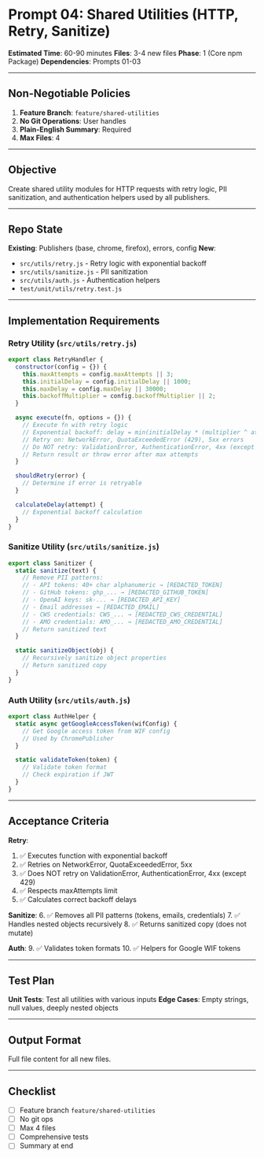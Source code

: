 # Prompt 04: Shared Utilities (HTTP, Retry, Sanitize)

**Estimated Time**: 60-90 minutes
**Files**: 3-4 new files
**Phase**: 1 (Core npm Package)
**Dependencies**: Prompts 01-03

---

## Non-Negotiable Policies

1. **Feature Branch**: `feature/shared-utilities`
2. **No Git Operations**: User handles
3. **Plain-English Summary**: Required
4. **Max Files**: 4

---

## Objective

Create shared utility modules for HTTP requests with retry logic, PII sanitization, and authentication helpers used by all publishers.

---

## Repo State

**Existing**: Publishers (base, chrome, firefox), errors, config
**New**:
- `src/utils/retry.js` - Retry logic with exponential backoff
- `src/utils/sanitize.js` - PII sanitization
- `src/utils/auth.js` - Authentication helpers
- `test/unit/utils/retry.test.js`

---

## Implementation Requirements

### Retry Utility (`src/utils/retry.js`)

```javascript
export class RetryHandler {
  constructor(config = {}) {
    this.maxAttempts = config.maxAttempts || 3;
    this.initialDelay = config.initialDelay || 1000;
    this.maxDelay = config.maxDelay || 30000;
    this.backoffMultiplier = config.backoffMultiplier || 2;
  }

  async execute(fn, options = {}) {
    // Execute fn with retry logic
    // Exponential backoff: delay = min(initialDelay * (multiplier ^ attempt), maxDelay)
    // Retry on: NetworkError, QuotaExceededError (429), 5xx errors
    // Do NOT retry: ValidationError, AuthenticationError, 4xx (except 429)
    // Return result or throw error after max attempts
  }

  shouldRetry(error) {
    // Determine if error is retryable
  }

  calculateDelay(attempt) {
    // Exponential backoff calculation
  }
}
```

### Sanitize Utility (`src/utils/sanitize.js`)

```javascript
export class Sanitizer {
  static sanitize(text) {
    // Remove PII patterns:
    // - API tokens: 40+ char alphanumeric → [REDACTED_TOKEN]
    // - GitHub tokens: ghp_... → [REDACTED_GITHUB_TOKEN]
    // - OpenAI keys: sk-... → [REDACTED_API_KEY]
    // - Email addresses → [REDACTED_EMAIL]
    // - CWS credentials: CWS_... → [REDACTED_CWS_CREDENTIAL]
    // - AMO credentials: AMO_... → [REDACTED_AMO_CREDENTIAL]
    // Return sanitized text
  }

  static sanitizeObject(obj) {
    // Recursively sanitize object properties
    // Return sanitized copy
  }
}
```

### Auth Utility (`src/utils/auth.js`)

```javascript
export class AuthHelper {
  static async getGoogleAccessToken(wifConfig) {
    // Get Google access token from WIF config
    // Used by ChromePublisher
  }

  static validateToken(token) {
    // Validate token format
    // Check expiration if JWT
  }
}
```

---

## Acceptance Criteria

**Retry**:
1. ✅ Executes function with exponential backoff
2. ✅ Retries on NetworkError, QuotaExceededError, 5xx
3. ✅ Does NOT retry on ValidationError, AuthenticationError, 4xx (except 429)
4. ✅ Respects maxAttempts limit
5. ✅ Calculates correct backoff delays

**Sanitize**:
6. ✅ Removes all PII patterns (tokens, emails, credentials)
7. ✅ Handles nested objects recursively
8. ✅ Returns sanitized copy (does not mutate)

**Auth**:
9. ✅ Validates token formats
10. ✅ Helpers for Google WIF tokens

---

## Test Plan

**Unit Tests**: Test all utilities with various inputs
**Edge Cases**: Empty strings, null values, deeply nested objects

---

## Output Format

Full file content for all new files.

---

## Checklist

- [ ] Feature branch `feature/shared-utilities`
- [ ] No git ops
- [ ] Max 4 files
- [ ] Comprehensive tests
- [ ] Summary at end
